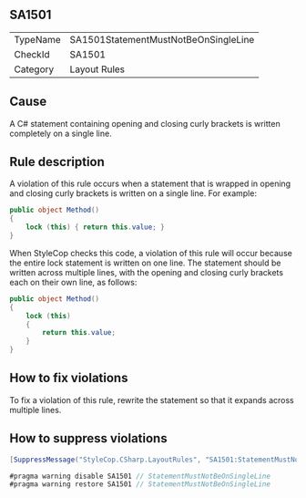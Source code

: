 ﻿## SA1501

<table>
<tr>
  <td>TypeName</td>
  <td>SA1501StatementMustNotBeOnSingleLine</td>
</tr>
<tr>
  <td>CheckId</td>
  <td>SA1501</td>
</tr>
<tr>
  <td>Category</td>
  <td>Layout Rules</td>
</tr>
</table>

## Cause

A C# statement containing opening and closing curly brackets is written completely on a single line.

## Rule description

A violation of this rule occurs when a statement that is wrapped in opening and closing curly brackets is written on a single line. For example:

```csharp
public object Method()
{
    lock (this) { return this.value; }
}
```

When StyleCop checks this code, a violation of this rule will occur because the entire lock statement is written on one line. The statement should be written across multiple lines, with the opening and closing curly brackets each on their own line, as follows:

```csharp
public object Method()
{
    lock (this) 
    {
        return this.value; 
    }
}
```

## How to fix violations

To fix a violation of this rule, rewrite the statement so that it expands across multiple lines.

## How to suppress violations

```csharp
[SuppressMessage("StyleCop.CSharp.LayoutRules", "SA1501:StatementMustNotBeOnSingleLine", Justification = "Reviewed.")]
```

```csharp
#pragma warning disable SA1501 // StatementMustNotBeOnSingleLine
#pragma warning restore SA1501 // StatementMustNotBeOnSingleLine
```
